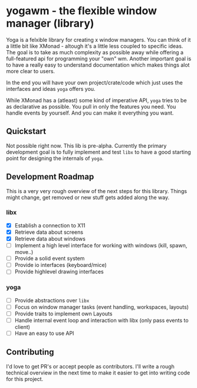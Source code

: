 # yogawm - the flexible window manager (library)

Yoga is a felxible library for creating x window managers. You can think of it a little bit like XMonad -
altough it's a little less coupled to specific ideas. The goal is to take as much complexity as possible
away while offering a full-featured api for programming your "own" wm. Another important goal is to have
a really easy to understand documentation which makes things alot more clear to users.

In the end you will have your own project/crate/code which just uses the interfaces and ideas `yoga` offers you.

While XMonad has a (atleast) some kind of imperative API, `yoga` tries to be as declarative as possible. You
pull in only the features you need. You handle events by yourself. And you can make it everything you want.

## Quickstart

Not possible right now. This lib is pre-alpha. Currently the primary development goal is to fully implement and
test `libx` to have a good starting point for designing the internals of `yoga`.

## Development Roadmap

This is a very very rough overview of the next steps for this library. Things might change, get removed or new stuff
gets added along the way.

### libx

- [x] Establish a connection to X11
- [x] Retrieve data about screens
- [x] Retrieve data about windows
- [ ] Implement a high level interface for working with windows (kill, spawn, move..)
- [ ] Provide a solid event system
- [ ] Provide io interfaces (keyboard/mice)
- [ ] Provide highlevel drawing interfaces

### yoga

- [ ] Provide abstractions over `libx`
- [ ] Focus on window manager tasks (event handling, workspaces, layouts)
- [ ] Provide traits to implement own Layouts
- [ ] Handle internal event loop and interaction with libx (only pass events to client)
- [ ] Have an easy to use API

## Contributing

I'd love to get PR's or accept people as contributors. I'll write a rough technical overview in the next time to make
it easier to get into writing code for this project.
